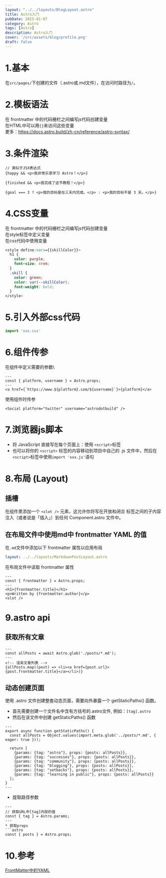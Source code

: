 ```yaml
---
layout: "../../layouts/BlogLayout.astro"
title: Astro入门
pubDate: 2025-01-07
category: Astro
tags: [Astro]
description: Astro入门
cover: '/src/assets/blog/profile.png'
draft: false
---
```


# 1.基本
在`src/pages/`下创建的文件（.astro或.md文件），在访问时路径为`/`。

# 2.模板语法
在 frontmatter 中的代码栅栏之间编写js代码创建变量\
在HTML中可以用`{}`来访问这些变量\
更多：https://docs.astro.build/zh-cn/reference/astro-syntax/

# 3.条件渲染
```astro
// 类似于JSX表达式
{happy && <p>我非常乐意学习 Astro！</p>}

{finished && <p>我完成了这节教程！</p>}

{goal === 3 ? <p>我的目标是在三天内完成。</p> : <p>我的目标不是 3 天。</p>}
```

# 4.CSS变量
在 frontmatter 中的代码栅栏之间编写js代码创建变量\
在style标签中定义变量\
在css代码中使用变量
```css
<style define:vars={{skillColor}}>
  h1 {
    color: purple;
    font-size: 4rem;
  }
  .skill {
    color: green;
    color: var(--skillColor);
    font-weight: bold;
  }
</style>
```

# 5.引入外部css代码
```js
import 'xxx.css'
```

# 6.组件传参
在组件中定义需要的参数\
```astro
---
const { platform, username } = Astro.props;
---
<a href={`https://www.${platform}.com/${username}`}>{platform}</a>
```
使用组件时传参
```astro
<Social platform="twitter" username="astrodotbuild" />
```

# 7.浏览器js脚本
* 将 JavaScript 直接写在每个页面上：使用 `<script>`标签
* 也可以将你的 `<script>` 标签的内容移动到项目中自己的 .js 文件中，然后在`<script>`标签中使用`import 'xxx.js'`语句

# 8.布局 (Layout)
## 插槽
在组件里添加一个 `<slot />` 元素，这允许你将写在开放和闭合 <Component></Component> 标签之间的子内容注入（或者说是「插入」）到任何 Component.astro 文件中。

## 在布局文件中使用md中 frontmatter YAML 的值
在`.md`文件中添加以下 frontmatter 属性以应用布局
```yaml
layout: ../../layouts/MarkdownPostLayout.astro
```
在布局文件中读取 frontmatter 属性
```astro
---
const { frontmatter } = Astro.props;
---
<h1>{frontmatter.title}</h1>
<p>Written by {frontmatter.author}</p>
<slot />
```

# 9.astro api
## 获取所有文章
```astro
---
const allPosts = await Astro.glob('./posts/*.md');
---
<!-- 渲染文章列表 -->
{allPosts.map((post) => <li><a href={post.url}>{post.frontmatter.title}</a></li>)}
```

## 动态创建页面
使用 .astro 文件创建整套动态页面，需要向外暴露一个 getStaticPaths() 函数。
* 首先需要创建一个文件名中含有方括号的.astro文件, 例如：`[tag].astro`
* 然后在该文件中创建 getStaticPaths() 函数
```astro
---
export async function getStaticPaths() {
  const allPosts = Object.values(import.meta.glob('../posts/*.md', { eager: true }));

  return [
    {params: {tag: "astro"}, props: {posts: allPosts}},
    {params: {tag: "successes"}, props: {posts: allPosts}},
    {params: {tag: "community"}, props: {posts: allPosts}},
    {params: {tag: "blogging"}, props: {posts: allPosts}},
    {params: {tag: "setbacks"}, props: {posts: allPosts}},
    {params: {tag: "learning in public"}, props: {posts: allPosts}}
  ];
}
---
```
* 提取路径参数
```astro
---
// 获取URL中[tag]内部的值
const { tag } = Astro.params;
---
* 获取props
```astro
const { posts } = Astro.props;
```


# 10.参考
[FrontMatter中的YAML](https://dev.to/paulasantamaria/introduction-to-yaml-125f)